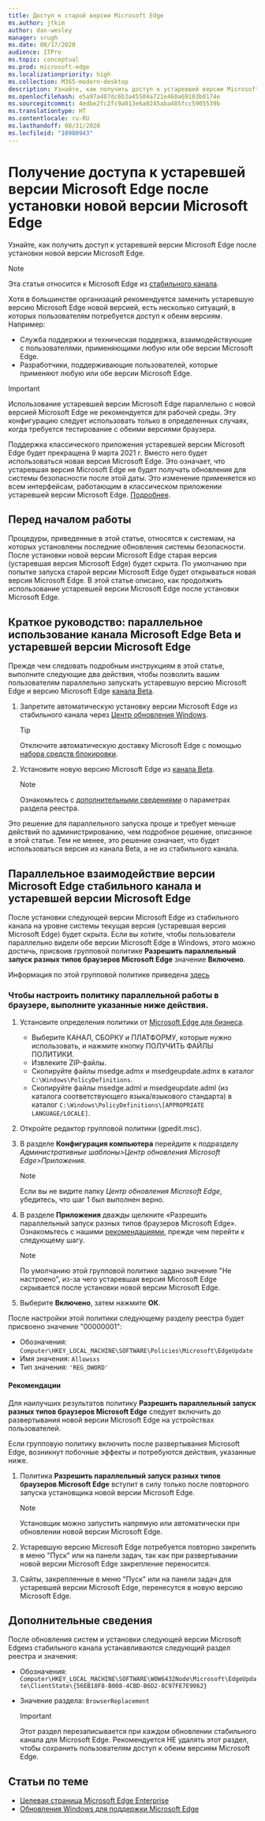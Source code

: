 ```yaml
---
title: Доступ к старой версии Microsoft Edge
ms.author: jtkim
author: dan-wesley
manager: srugh
ms.date: 08/17/2020
audience: ITPro
ms.topic: conceptual
ms.prod: microsoft-edge
ms.localizationpriority: high
ms.collection: M365-modern-desktop
description: Узнайте, как получить доступ к устаревшей версии Microsoft Edge.
ms.openlocfilehash: e5a97a487dc6b3a45504a721e460a69103b0174e
ms.sourcegitcommit: 4edbe2fc2fc9a013e6a0245aba485fcc5905539b
ms.translationtype: HT
ms.contentlocale: ru-RU
ms.lasthandoff: 08/31/2020
ms.locfileid: "10980943"
---
```

# Получение доступа к устаревшей версии Microsoft Edge после установки новой версии Microsoft Edge

Узнайте, как получить доступ к устаревшей версии Microsoft Edge после установки новой версии Microsoft Edge.

> [!NOTE]
> Эта статья относится к Microsoft Edge из [стабильного канала](microsoft-edge-channels.md).

Хотя в большинстве организаций рекомендуется заменить устаревшую версию Microsoft Edge новой версией, есть несколько ситуаций, в которых пользователям потребуется доступ к обеим версиям. Например:

- Служба поддержки и техническая поддержка, взаимодействующие с пользователями, применяющими любую или обе версии Microsoft Edge.
- Разработчики, поддерживающие пользователей, которые применяют любую или обе версии Microsoft Edge.

> [!IMPORTANT]
> Использование устаревшей версии Microsoft Edge параллельно с новой версией Microsoft Edge не рекомендуется для рабочей среды. Эту конфигурацию следует использовать только в определенных случаях, когда требуется тестирование с обеими версиями браузера.
>
> Поддержка классического приложения устаревшей версии Microsoft Edge будет прекращена 9 марта 2021 г. Вместо него будет использоваться новая версия Microsoft Edge. Это означает, что устаревшая версия Microsoft Edge не будет получать обновления для системы безопасности после этой даты. Это изменение применяется ко всем интерфейсам, работающим в классическом приложении устаревшей версии Microsoft Edge. [Подробнее](https://techcommunity.microsoft.com/t5/microsoft-365-blog/microsoft-365-apps-say-farewell-to-internet-explorer-11-and/ba-p/1591666).

## Перед началом работы

Процедуры, приведенные в этой статье, относятся к системам, на которых установлены последние обновления системы безопасности. После установки новой версии Microsoft Edge старая версия (устаревшая версия Microsoft Edge) будет скрыта. По умолчанию при попытке запуска старой версии Microsoft Edge будет открываться новая версия Microsoft Edge. В этой статье описано, как продолжить использование устаревшей версии Microsoft Edge после установки Microsoft Edge.

## Краткое руководство: параллельное использование канала Microsoft Edge Beta и устаревшей версии Microsoft Edge

Прежде чем следовать подробным инструкциям в этой статье, выполните следующие два действия, чтобы позволить вашим пользователям параллельно запускать устаревшую версию Microsoft Edge и версию Microsoft Edge [канала Beta](microsoft-edge-channels.md).

1. Запретите автоматическую установку версии Microsoft Edge из стабильного канала через [Центр обновления Windows](https://support.microsoft.com/help/12373/windows-update-faq).

   > [!TIP]
   > Отключите автоматическую доставку Microsoft Edge с помощью [набора средств блокировки](microsoft-edge-blocker-toolkit.md).

2. Установите новую версию Microsoft Edge из [канала Beta](https://www.microsoft.com/edge/business/download).

   > [!NOTE]
   > Ознакомьтесь с [дополнительными сведениями](#additional-information) о параметрах раздела реестра.

Это решение для параллельного запуска проще и требует меньше действий по администрированию, чем подробное решение, описанное в этой статье. Тем не менее, это решение означает, что будет использоваться версия из канала Beta, а не из стабильного канала.

## Параллельное взаимодействие версии Microsoft Edge стабильного канала и устаревшей версии Microsoft Edge

После установки следующей версии Microsoft Edge из стабильного канала на уровне системы текущая версия (устаревшая версия Microsoft Edge) будет скрыта. Если вы хотите, чтобы пользователи параллельно видели обе версии Microsoft Edge в Windows, этого можно достичь, присвоив групповой политике **Разрешить параллельный запуск разных типов браузеров Microsoft Edge** значение **Включено**.

Информация по этой групповой политике приведена [здесь](https://docs.microsoft.com/deployedge/microsoft-edge-update-policies#allowsxs)

### Чтобы настроить политику параллельной работы в браузере, выполните указанные ниже действия.

1. Установите определения политики от [Microsoft Edge для бизнеса](https://www.microsoft.com/edge/business/download).

   - Выберите КАНАЛ, СБОРКУ и ПЛАТФОРМУ, которые нужно использовать, и нажмите кнопку ПОЛУЧИТЬ ФАЙЛЫ ПОЛИТИКИ.
   - Извлеките ZIP-файлы.
   - Скопируйте файлы msedge.admx и msedgeupdate.admx в каталог `C:\Windows\PolicyDefinitions`.
   - Скопируйте файлы msedge.adml и msedgeupdate.adml (из каталога соответствующего языка/языкового стандарта) в каталог `C:\Windows\PolicyDefinitions\[APPROPRIATE LANGUAGE/LOCALE]`.

2. Откройте редактор групповой политики (gpedit.msc).
3. В разделе **Конфигурация компьютера** перейдите к подразделу *Административные шаблоны>Центр обновления Microsoft Edge>Приложения*.

    > [!NOTE]
    > Если вы не видите папку *Центр обновления Microsoft Edge*, убедитесь, что шаг 1 был выполнен верно.

4. В разделе **Приложения** дважды щелкните «Разрешить параллельный запуск разных типов браузеров Microsoft Edge». Ознакомьтесь с нашими [рекомендациями](#best-practice-guidance), прежде чем перейти к следующему шагу.

    > [!NOTE]
    > По умолчанию этой групповой политике задано значение "Не настроено", из-за чего устаревшая версия Microsoft Edge скрывается после установки новой версии Microsoft Edge.

5. Выберите **Включено**, затем нажмите **ОК**.  

После настройки этой политики следующему разделу реестра будет присвоено значение "00000001":

- Обозначения: `Computer\HKEY_LOCAL_MACHINE\SOFTWARE\Policies\Microsoft\EdgeUpdate`
- Имя значения: `Allowsxs`
- Тип значения: `'REG_DWORD'`

#### Рекомендации

Для наилучших результатов политику **Разрешить параллельный запуск разных типов браузеров Microsoft Edge** следует включить до развертывания новой версии Microsoft Edge на устройствах пользователей.

Если групповую политику включить после развертывания Microsoft Edge, возникнут побочные эффекты и потребуются действия, указанные ниже.

1. Политика **Разрешить параллельный запуск разных типов браузеров Microsoft Edge** вступит в силу только после повторного запуска установщика новой версии Microsoft Edge.

   > [!NOTE]
   > Установщик можно запустить напрямую или автоматически при обновлении новой версии Microsoft Edge.

2. Устаревшую версию Microsoft Edge потребуется повторно закрепить в меню "Пуск" или на панели задач, так как при развертывании новой версии Microsoft Edge закрепление переносится.
3. Сайты, закрепленные в меню "Пуск" или на панели задач для устаревшей версии Microsoft Edge, перенесутся в новую версию Microsoft Edge.

## Дополнительные сведения

После обновления систем и установки следующей версии Microsoft Edgeиз стабильного канала устанавливаются следующий раздел реестра и значения:

- Обозначения: `Computer\HKEY_LOCAL_MACHINE\SOFTWARE\WOW6432Node\Microsoft\EdgeUpdate\ClientState\{56EB18F8-B008-4CBD-B6D2-8C97FE7E9062}`
- Значение раздела: `BrowserReplacement`

  > [!IMPORTANT]
  > Этот раздел перезаписывается при каждом обновлении стабильного канала для Microsoft Edge. Рекомендуется НЕ удалять этот раздел, чтобы сохранить пользователям доступ к обеим версиям Microsoft Edge.

## Статьи по теме

- [Целевая страница Microsoft Edge Enterprise](https://aka.ms/EdgeEnterprise)
- [Обновления Windows для поддержки Microsoft Edge](microsoft-edge-sysupdate-windows-updates.md)
